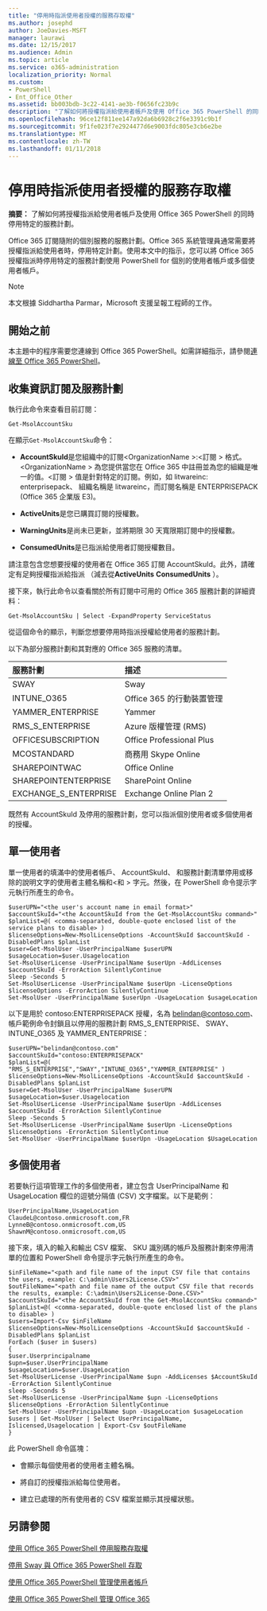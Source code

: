```yaml
---
title: "停用時指派使用者授權的服務存取權"
ms.author: josephd
author: JoeDavies-MSFT
manager: laurawi
ms.date: 12/15/2017
ms.audience: Admin
ms.topic: article
ms.service: o365-administration
localization_priority: Normal
ms.custom:
- PowerShell
- Ent_Office_Other
ms.assetid: bb003bdb-3c22-4141-ae3b-f0656fc23b9c
description: "了解如何將授權指派給使用者帳戶及使用 Office 365 PowerShell 的同時停用特定的服務計劃。"
ms.openlocfilehash: 96ce12f811ee147a92da6b6928c2f6e3391c9b1f
ms.sourcegitcommit: 9f1fe023f7e2924477d6e9003fdc805e3cb6e2be
ms.translationtype: MT
ms.contentlocale: zh-TW
ms.lasthandoff: 01/11/2018
---
```

# <a name="disable-access-to-services-while-assigning-user-licenses"></a>停用時指派使用者授權的服務存取權

**摘要：** 了解如何將授權指派給使用者帳戶及使用 Office 365 PowerShell 的同時停用特定的服務計劃。
  
Office 365 訂閱隨附的個別服務的服務計劃。Office 365 系統管理員通常需要將授權指派給使用者時，停用特定計劃。使用本文中的指示，您可以將 Office 365 授權指派時停用特定的服務計劃使用 PowerShell for 個別的使用者帳戶或多個使用者帳戶。
  
> [!NOTE]
> 本文根據 Siddhartha Parmar，Microsoft 支援呈報工程師的工作。 
  
## <a name="before-you-begin"></a>開始之前

本主題中的程序需要您連線到 Office 365 PowerShell。如需詳細指示，請參閱[連線至 Office 365 PowerShell](connect-to-office-365-powershell.md)。
  
## <a name="collect-information-about-subscriptions-and-service-plans"></a>收集資訊訂閱及服務計劃

執行此命令來查看目前訂閱：
  
```
Get-MsolAccountSku
```

在顯示`Get-MsolAccountSku`命令：
  
- **AccountSkuId**是您組織中的訂閱\<OrganizationName >:\<訂閱 > 格式。\<OrganizationName > 為您提供當您在 Office 365 中註冊並為您的組織是唯一的值。\<訂閱 > 值是針對特定的訂閱。例如，如 litwareinc: enterprisepack、 組織名稱是 litwareinc，而訂閱名稱是 ENTERPRISEPACK (Office 365 企業版 E3)。
    
- **ActiveUnits**是您已購買訂閱的授權數。
    
- **WarningUnits**是尚未已更新，並將期限 30 天寬限期訂閱中的授權數。
    
- **ConsumedUnits**是已指派給使用者訂閱授權數目。
    
請注意包含您想要授權的使用者在 Office 365 訂閱 AccountSkuId。此外，請確定有足夠授權指派給指派 （減去從**ActiveUnits** **ConsumedUnits** ）。
  
接下來，執行此命令以查看關於所有訂閱中可用的 Office 365 服務計劃的詳細資料：
  
```
Get-MsolAccountSku | Select -ExpandProperty ServiceStatus
```

從這個命令的顯示，判斷您想要停用時指派授權給使用者的服務計劃。
  
以下為部分服務計劃和其對應的 Office 365 服務的清單。
  
|**服務計劃**|**描述**|
|:-----|:-----|
|SWAY  <br/> |Sway  <br/> |
|INTUNE_O365  <br/> |Office 365 的行動裝置管理  <br/> |
|YAMMER_ENTERPRISE  <br/> |Yammer  <br/> |
|RMS_S_ENTERPRISE  <br/> |Azure 版權管理 (RMS)  <br/> |
|OFFICESUBSCRIPTION  <br/> |Office Professional Plus  <br/> |
|MCOSTANDARD  <br/> |商務用 Skype Online  <br/> |
|SHAREPOINTWAC  <br/> |Office Online  <br/> |
|SHAREPOINTENTERPRISE  <br/> |SharePoint Online  <br/> |
|EXCHANGE_S_ENTERPRISE  <br/> |Exchange Online Plan 2  <br/> |
   
既然有 AccountSkuId 及停用的服務計劃，您可以指派個別使用者或多個使用者的授權。
  
## <a name="for-a-single-user"></a>單一使用者

單一使用者的填滿中的使用者帳戶、 AccountSkuId、 和服務計劃清單停用或移除的說明文字的使用者主體名稱和\<和 > 字元。然後，在 PowerShell 命令提示字元執行所產生的命令。
  
```
$userUPN="<the user's account name in email format>"
$accountSkuId="<the AccountSkuId from the Get-MsolAccountSku command>"
$planList=@( <comma-separated, double-quote enclosed list of the service plans to disable> )
$licenseOptions=New-MsolLicenseOptions -AccountSkuId $accountSkuId -DisabledPlans $planList
$user=Get-MsolUser -UserPrincipalName $userUPN
$usageLocation=$user.Usagelocation
Set-MsolUserLicense -UserPrincipalName $userUpn -AddLicenses $accountSkuId -ErrorAction SilentlyContinue
Sleep -Seconds 5
Set-MsolUserLicense -UserPrincipalName $userUpn -LicenseOptions $licenseOptions -ErrorAction SilentlyContinue
Set-MsolUser -UserPrincipalName $userUpn -UsageLocation $usageLocation
```

以下是用於 contoso:ENTERPRISEPACK 授權，名為 belindan@contoso.com、 帳戶範例命令封鎖且以停用的服務計劃 RMS_S_ENTERPRISE、 SWAY、 INTUNE_O365 及 YAMMER_ENTERPRISE：
  
```
$userUPN="belindan@contoso.com"
$accountSkuId="contoso:ENTERPRISEPACK"
$planList=@( "RMS_S_ENTERPRISE","SWAY","INTUNE_O365","YAMMER_ENTERPRISE" )
$licenseOptions=New-MsolLicenseOptions -AccountSkuId $accountSkuId -DisabledPlans $planList
$user=Get-MsolUser -UserPrincipalName $userUPN
$usageLocation=$user.Usagelocation
Set-MsolUserLicense -UserPrincipalName $userUpn -AddLicenses $accountSkuId -ErrorAction SilentlyContinue
Sleep -Seconds 5
Set-MsolUserLicense -UserPrincipalName $userUpn -LicenseOptions $licenseOptions -ErrorAction SilentlyContinue
Set-MsolUser -UserPrincipalName $userUpn -UsageLocation $UsageLocation
```

## <a name="for-multiple-users"></a>多個使用者

若要執行這項管理工作的多個使用者，建立包含 UserPrincipalName 和 UsageLocation 欄位的逗號分隔值 (CSV) 文字檔案。以下是範例：
  
```
UserPrincipalName,UsageLocation
ClaudeL@contoso.onmicrosoft.com,FR
LynneB@contoso.onmicrosoft.com,US
ShawnM@contoso.onmicrosoft.com,US
```

接下來，填入的輸入和輸出 CSV 檔案、 SKU 識別碼的帳戶及服務計劃來停用清單的位置和 PowerShell 命令提示字元執行所產生的命令。
  
```
$inFileName="<path and file name of the input CSV file that contains the users, example: C:\admin\Users2License.CSV>"
$outFileName="<path and file name of the output CSV file that records the results, example: C:\admin\Users2License-Done.CSV>"
$accountSkuId="<the AccountSkuId from the Get-MsolAccountSku command>"
$planList=@( <comma-separated, double-quote enclosed list of the plans to disable> )
$users=Import-Csv $inFileName
$licenseOptions=New-MsolLicenseOptions -AccountSkuId $accountSkuId -DisabledPlans $planList
ForEach ($user in $users)
{
$user.Userprincipalname
$upn=$user.UserPrincipalName
$usageLocation=$user.UsageLocation
Set-MsolUserLicense -UserPrincipalName $upn -AddLicenses $AccountSkuId -ErrorAction SilentlyContinue
sleep -Seconds 5
Set-MsolUserLicense -UserPrincipalName $upn -LicenseOptions $licenseOptions -ErrorAction SilentlyContinue
Set-MsolUser -UserPrincipalName $upn -UsageLocation $usageLocation
$users | Get-MsolUser | Select UserPrincipalName, Islicensed,Usagelocation | Export-Csv $outFileName
}
```

此 PowerShell 命令區塊：
  
- 會顯示每個使用者的使用者主體名稱。
    
- 將自訂的授權指派給每位使用者。
    
- 建立已處理的所有使用者的 CSV 檔案並顯示其授權狀態。
    
## <a name="see-also"></a>另請參閱

#### 

[使用 Office 365 PowerShell 停用服務存取權](disable-access-to-services-with-office-365-powershell.md)
  
[停用 Sway 與 Office 365 PowerShell 存取](disable-access-to-sway-with-office-365-powershell.md)
  
[使用 Office 365 PowerShell 管理使用者帳戶](manage-user-accounts-and-licenses-with-office-365-powershell.md)
  
[使用 Office 365 PowerShell 管理 Office 365](manage-office-365-with-office-365-powershell.md)

